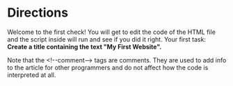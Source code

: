 # Directions
Welcome to the first check! You will get to  edit the code of the HTML file and the script inside will run and see if you did it right. Your first task: **Create a title containing the text "My First Website".**

Note that the <\!--comment--> tags are comments. They are used to add info to the article for other programmers and do not affect how the code is interpreted at all.
